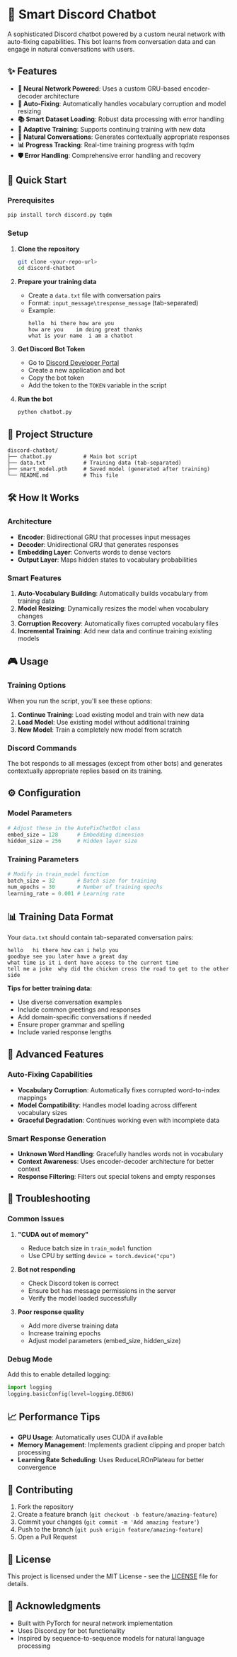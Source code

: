 # 🤖 Smart Discord Chatbot

A sophisticated Discord chatbot powered by a custom neural network with auto-fixing capabilities. This bot learns from conversation data and can engage in natural conversations with users.

## ✨ Features

- **🧠 Neural Network Powered**: Uses a custom GRU-based encoder-decoder architecture
- **🔧 Auto-Fixing**: Automatically handles vocabulary corruption and model resizing
- **📚 Smart Dataset Loading**: Robust data processing with error handling
- **🎯 Adaptive Training**: Supports continuing training with new data
- **💬 Natural Conversations**: Generates contextually appropriate responses
- **📊 Progress Tracking**: Real-time training progress with tqdm
- **🛡️ Error Handling**: Comprehensive error handling and recovery

## 🚀 Quick Start

### Prerequisites

```bash
pip install torch discord.py tqdm
```

### Setup

1. **Clone the repository**
   ```bash
   git clone <your-repo-url>
   cd discord-chatbot
   ```

2. **Prepare your training data**
   - Create a `data.txt` file with conversation pairs
   - Format: `input_message\tresponse_message` (tab-separated)
   - Example:
     ```
     hello	hi there how are you
     how are you	im doing great thanks
     what is your name	i am a chatbot
     ```

3. **Get Discord Bot Token**
   - Go to [Discord Developer Portal](https://discord.com/developers/applications)
   - Create a new application and bot
   - Copy the bot token
   - Add the token to the `TOKEN` variable in the script

4. **Run the bot**
   ```bash
   python chatbot.py
   ```

## 📁 Project Structure

```
discord-chatbot/
├── chatbot.py          # Main bot script
├── data.txt            # Training data (tab-separated)
├── smart_model.pth     # Saved model (generated after training)
└── README.md           # This file
```

## 🛠️ How It Works

### Architecture

- **Encoder**: Bidirectional GRU that processes input messages
- **Decoder**: Unidirectional GRU that generates responses
- **Embedding Layer**: Converts words to dense vectors
- **Output Layer**: Maps hidden states to vocabulary probabilities

### Smart Features

1. **Auto-Vocabulary Building**: Automatically builds vocabulary from training data
2. **Model Resizing**: Dynamically resizes the model when vocabulary changes
3. **Corruption Recovery**: Automatically fixes corrupted vocabulary files
4. **Incremental Training**: Add new data and continue training existing models

## 🎮 Usage

### Training Options

When you run the script, you'll see these options:

1. **Continue Training**: Load existing model and train with new data
2. **Load Model**: Use existing model without additional training
3. **New Model**: Train a completely new model from scratch

### Discord Commands

The bot responds to all messages (except from other bots) and generates contextually appropriate replies based on its training.

## ⚙️ Configuration

### Model Parameters

```python
# Adjust these in the AutoFixChatBot class
embed_size = 128      # Embedding dimension
hidden_size = 256     # Hidden layer size
```

### Training Parameters

```python
# Modify in train_model function
batch_size = 32       # Batch size for training
num_epochs = 30       # Number of training epochs
learning_rate = 0.001 # Learning rate
```

## 📊 Training Data Format

Your `data.txt` should contain tab-separated conversation pairs:

```
hello	hi there how can i help you
goodbye	see you later have a great day
what time is it	i dont have access to the current time
tell me a joke	why did the chicken cross the road to get to the other side
```

**Tips for better training data:**
- Use diverse conversation examples
- Include common greetings and responses
- Add domain-specific conversations if needed
- Ensure proper grammar and spelling
- Include varied response lengths

## 🔧 Advanced Features

### Auto-Fixing Capabilities

- **Vocabulary Corruption**: Automatically fixes corrupted word-to-index mappings
- **Model Compatibility**: Handles model loading across different vocabulary sizes
- **Graceful Degradation**: Continues working even with incomplete data

### Smart Response Generation

- **Unknown Word Handling**: Gracefully handles words not in vocabulary
- **Context Awareness**: Uses encoder-decoder architecture for better context
- **Response Filtering**: Filters out special tokens and empty responses

## 🐛 Troubleshooting

### Common Issues

1. **"CUDA out of memory"**
   - Reduce batch size in `train_model` function
   - Use CPU by setting `device = torch.device("cpu")`

2. **Bot not responding**
   - Check Discord token is correct
   - Ensure bot has message permissions in the server
   - Verify the model loaded successfully

3. **Poor response quality**
   - Add more diverse training data
   - Increase training epochs
   - Adjust model parameters (embed_size, hidden_size)

### Debug Mode

Add this to enable detailed logging:

```python
import logging
logging.basicConfig(level=logging.DEBUG)
```

## 📈 Performance Tips

- **GPU Usage**: Automatically uses CUDA if available
- **Memory Management**: Implements gradient clipping and proper batch processing
- **Learning Rate Scheduling**: Uses ReduceLROnPlateau for better convergence

## 🤝 Contributing

1. Fork the repository
2. Create a feature branch (`git checkout -b feature/amazing-feature`)
3. Commit your changes (`git commit -m 'Add amazing feature'`)
4. Push to the branch (`git push origin feature/amazing-feature`)
5. Open a Pull Request

## 📝 License

This project is licensed under the MIT License - see the [LICENSE](LICENSE) file for details.

## 🙏 Acknowledgments

- Built with PyTorch for neural network implementation
- Uses Discord.py for bot functionality
- Inspired by sequence-to-sequence models for natural language processing

